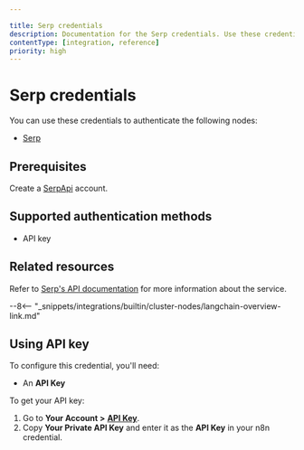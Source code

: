 ```yaml
---

title: Serp credentials
description: Documentation for the Serp credentials. Use these credentials to authenticate Serp in n8n, a workflow automation platform.
contentType: [integration, reference]
priority: high
---
```


# Serp credentials

You can use these credentials to authenticate the following nodes:

* [Serp](/integrations/builtin/cluster-nodes/sub-nodes/n8n-nodes-langchain.toolserpapi.md)

## Prerequisites

Create a [SerpApi](https://serpapi.com/) account.

## Supported authentication methods

- API key

## Related resources

Refer to [Serp's API documentation](https://serpapi.com/search-api) for more information about the service.

--8<-- "_snippets/integrations/builtin/cluster-nodes/langchain-overview-link.md"

## Using API key

To configure this credential, you'll need:

- An **API Key**

To get your API key:

1. Go to **Your Account >** [**API Key**](https://serpapi.com/manage-api-key).
2. Copy **Your Private API Key** and enter it as the **API Key** in your n8n credential.
